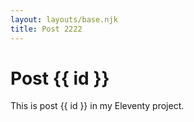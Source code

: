 ```yaml
---
layout: layouts/base.njk
title: Post 2222
---
```


# Post {{ id }}

This is post {{ id }} in my Eleventy project.
